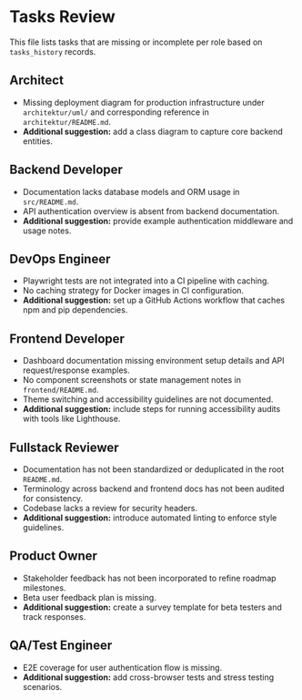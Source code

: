 # Tasks Review

This file lists tasks that are missing or incomplete per role based on `tasks_history` records.

## Architect
- Missing deployment diagram for production infrastructure under `architektur/uml/` and corresponding reference in `architektur/README.md`.
- **Additional suggestion:** add a class diagram to capture core backend entities.

## Backend Developer
- Documentation lacks database models and ORM usage in `src/README.md`.
- API authentication overview is absent from backend documentation.
- **Additional suggestion:** provide example authentication middleware and usage notes.

## DevOps Engineer
- Playwright tests are not integrated into a CI pipeline with caching.
- No caching strategy for Docker images in CI configuration.
- **Additional suggestion:** set up a GitHub Actions workflow that caches npm and pip dependencies.

## Frontend Developer
- Dashboard documentation missing environment setup details and API request/response examples.
- No component screenshots or state management notes in `frontend/README.md`.
- Theme switching and accessibility guidelines are not documented.
- **Additional suggestion:** include steps for running accessibility audits with tools like Lighthouse.

## Fullstack Reviewer
- Documentation has not been standardized or deduplicated in the root `README.md`.
- Terminology across backend and frontend docs has not been audited for consistency.
- Codebase lacks a review for security headers.
- **Additional suggestion:** introduce automated linting to enforce style guidelines.

## Product Owner
- Stakeholder feedback has not been incorporated to refine roadmap milestones.
- Beta user feedback plan is missing.
- **Additional suggestion:** create a survey template for beta testers and track responses.

## QA/Test Engineer
- E2E coverage for user authentication flow is missing.
- **Additional suggestion:** add cross-browser tests and stress testing scenarios.

